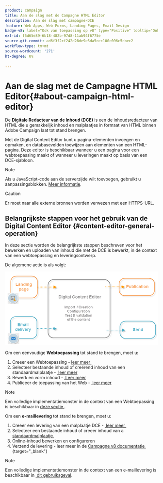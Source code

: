 ```yaml
---
product: campaign
title: Aan de slag met de Campagne HTML Editor
description: Aan de slag met campagne-DCE
feature: Web Apps, Web Forms, Landing Pages, Email Design
badge-v8: label="Ook van toepassing op v8" type="Positive" tooltip="Ook van toepassing op campagne v8"
exl-id: f5d65e89-6b18-482b-97d8-11ab94f6775e
source-git-commit: ad6f3f2cf242d28de9e6da5cec100e096c5cbec2
workflow-type: tm+mt
source-wordcount: '271'
ht-degree: 0%

---
```


# Aan de slag met de Campagne HTML Editor{#about-campaign-html-editor}



De **Digitale Redacteur van de Inhoud (DCE)** is een de inhoudsredacteur van HTML die u gemakkelijk inhoud en malplaatjes in formaat van HTML binnen Adobe Campaign laat tot stand brengen.

Met de Digital Content Editor kunt u pagina-elementen invoegen en opmaken, en databasevelden toewijzen aan elementen van een HTML-pagina. Deze editor is beschikbaar wanneer u een pagina voor een webtoepassing maakt of wanneer u leveringen maakt op basis van een DCE-sjabloon.

>[!NOTE]
>
>Als u JavaScript-code aan de serverzijde wilt toevoegen, gebruikt u aanpassingsblokken. [Meer informatie](../../delivery/using/personalization-blocks.md).

>[!CAUTION]
>
>Er moet naar alle externe bronnen worden verwezen met een HTTPS-URL.

## Belangrijkste stappen voor het gebruik van de Digital Content Editor {#content-editor-general-operation}

In deze sectie worden de belangrijkste stappen beschreven voor het bewerken en uploaden van inhoud die met de DCE is bewerkt, in de context van een webtoepassing en leveringsontwerp.

De algemene actie is als volgt:

![](assets/dce_schema.png)

Om een eenvoudige **Webtoepassing** tot stand te brengen, moet u:

1. Creeer een Webtoepassing - [&#x200B; leer meer &#x200B;](creating-a-landing-page.md)
1. Selecteer bestaande inhoud of creërend inhoud van een standaardmalplaatje - [&#x200B; leer meer &#x200B;](template-management.md)
1. Bewerk en vorm inhoud - [&#x200B; Leer meer &#x200B;](editing-content.md)
1. Publiceer de toepassing van het Web - [&#x200B; leer meer &#x200B;](creating-a-landing-page.md#step-3---publishing-content)

>[!NOTE]
>
>Een volledige implementatiemonster in de context van een Webtoepassing is beschikbaar in [&#x200B; deze sectie &#x200B;](creating-a-landing-page.md).

Om een **e-maillevering** tot stand te brengen, moet u:

1. Creeer een levering van een malplaatje DCE - [&#x200B; leer meer &#x200B;](use-case-creating-an-email-delivery.md)
1. Selecteer een bestaande inhoud of creeer inhoud van a [&#x200B; standaardmalplaatje &#x200B;](template-management.md)
1. Online-inhoud bewerken en configureren
1. Verzend de levering - leer meer in de [&#x200B; Campagne v8 documentatie &#x200B;](https://experienceleague.adobe.com/docs/campaign/campaign-v8/send/create-message.html?lang=nl-NL){target="_blank"}

>[!NOTE]
>
>Een volledige implementatiemonster in de context van een e-maillevering is beschikbaar in [&#x200B; dit gebruiksgeval &#x200B;](use-case-creating-an-email-delivery.md).
